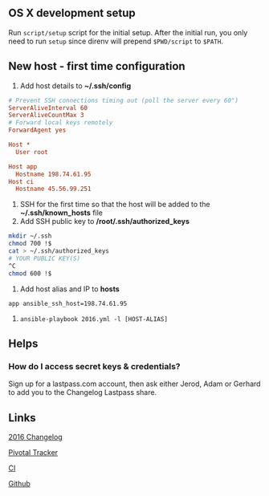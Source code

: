 ## OS X development setup

Run `script/setup` script for the initial setup. After the initial run, you only need to run `setup` since direnv will prepend `$PWD/script` to `$PATH`.

## New host - first time configuration

1. Add host details to **~/.ssh/config**
```cfg
# Prevent SSH connections timing out (poll the server every 60")
ServerAliveInterval 60
ServerAliveCountMax 3
# Forward local keys remotely
ForwardAgent yes

Host *
  User root

Host app
  Hostname 198.74.61.95
Host ci
  Hostname 45.56.99.251
```
1. SSH for the first time so that the host will be added to the **~/.ssh/known_hosts** file
1. Add SSH public key to **/root/.ssh/authorized_keys**
```sh
mkdir ~/.ssh
chmod 700 !$
cat > ~/.ssh/authorized_keys
# YOUR PUBLIC KEY(S)
^C
chmod 600 !$
```
1. Add host alias and IP to **hosts**
```
app ansible_ssh_host=198.74.61.95
```
1. `ansible-playbook 2016.yml -l [HOST-ALIAS]`

## Helps

### How do I access secret keys & credentials?

Sign up for a lastpass.com account, then ask either Jerod, Adam or Gerhard to add you to the Changelog Lastpass share.

## Links

[2016 Changelog](https://2016.changelog.com)

[Pivotal Tracker](https://www.pivotaltracker.com/n/projects/1650121)

[CI](https://ci.changelog.com)

[Github](https://github.com/thechangelog/infrastructure)
